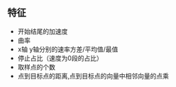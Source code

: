 ## 特征 

+ 开始结尾的加速度     
+ 曲率    
+ x轴 y轴分别的速率方差/平均值/最值    
+ 停止占比（速度为0段的占比）    
+ 取样点的个数
+ 点到目标点的距离,点到目标点的向量中相邻向量的点乘